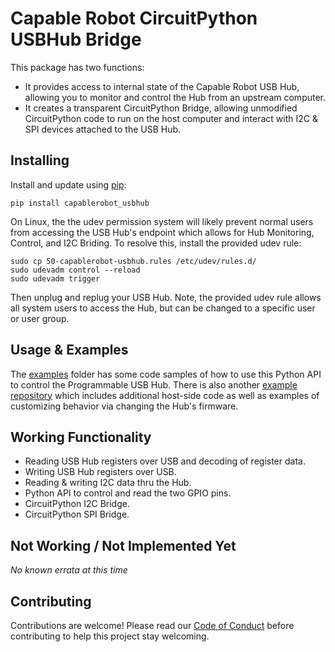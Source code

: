 # Capable Robot CircuitPython USBHub Bridge

This package has two functions:

- It provides access to internal state of the Capable Robot USB Hub, allowing you to monitor and control the Hub from an upstream computer.
- It creates a transparent CircuitPython Bridge, allowing unmodified CircuitPython code to run on the host computer and interact with I2C & SPI devices attached to the USB Hub.

## Installing

Install and update using [pip](https://pip.pypa.io/en/stable/quickstart/):

	pip install capablerobot_usbhub

On Linux, the the udev permission system will likely prevent normal users from accessing the USB Hub's endpoint which allows for Hub Monitoring, Control, and I2C Briding.  To resolve this, install the provided udev rule:

```
sudo cp 50-capablerobot-usbhub.rules /etc/udev/rules.d/
sudo udevadm control --reload
sudo udevadm trigger
```

Then unplug and replug your USB Hub.  Note, the provided udev rule allows all system users to access the Hub, but can be changed to a specific user or user group.

## Usage & Examples

The [examples](https://github.com/CapableRobot/CapableRobot_USBHub_Driver/tree/master/examples) folder has some code samples of how to use this Python API to control the Programmable USB Hub.  There is also another [example repository](https://github.com/CapableRobot/CapableRobot_USBHub_CircuitPython_Examples) which includes additional host-side code as well as examples of customizing behavior via changing the Hub's firmware.

## Working Functionality

- Reading USB Hub registers over USB and decoding of register data.
- Writing USB Hub registers over USB.
- Reading & writing I2C data thru the Hub.
- Python API to control and read the two GPIO pins.
- CircuitPython I2C Bridge.  
- CircuitPython SPI Bridge.

## Not Working / Not Implemented Yet

_No known errata at this time_

## Contributing 

Contributions are welcome! Please read our 
[Code of Conduct](https://github.com/capablerobot/CapableRobot_CircuitPython_USBHub_Bridge/blob/master/CODE_OF_CONDUCT.md)
before contributing to help this project stay welcoming.